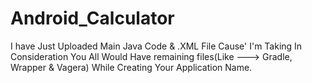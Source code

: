 # Android_Calculator
I have Just Uploaded Main Java Code & .XML File Cause' I'm Taking In Consideration You All Would Have remaining files(Like ---> Gradle, Wrapper & Vagera) While Creating Your Application Name.
